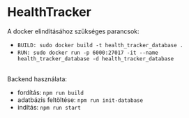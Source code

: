 # HealthTracker
A docker elindításához szükséges parancsok:
- ```BUILD: sudo docker build -t health_tracker_database .```
- ```RUN: sudo docker run -p 6000:27017 -it --name health_tracker_database -d health_tracker_database```
  
</br>
Backend használata:

- fordítás: ```npm run build```
- adatbázis feltöltése: ```npm run init-database```
- indítás: ```npm run start```

